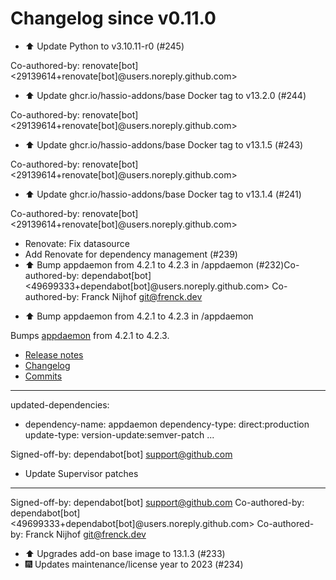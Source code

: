 # Changelog since v0.11.0
- ⬆️ Update Python to v3.10.11-r0 (#245)

Co-authored-by: renovate[bot] <29139614+renovate[bot]@users.noreply.github.com> 
- ⬆️ Update ghcr.io/hassio-addons/base Docker tag to v13.2.0 (#244)

Co-authored-by: renovate[bot] <29139614+renovate[bot]@users.noreply.github.com> 
- ⬆️ Update ghcr.io/hassio-addons/base Docker tag to v13.1.5 (#243)

Co-authored-by: renovate[bot] <29139614+renovate[bot]@users.noreply.github.com> 
- ⬆️ Update ghcr.io/hassio-addons/base Docker tag to v13.1.4 (#241)

Co-authored-by: renovate[bot] <29139614+renovate[bot]@users.noreply.github.com> 
- Renovate: Fix datasource 
- Add Renovate for dependency management (#239) 
- ⬆️ Bump appdaemon from 4.2.1 to 4.2.3 in /appdaemon (#232)Co-authored-by: dependabot[bot] <49699333+dependabot[bot]@users.noreply.github.com> Co-authored-by: Franck Nijhof <git@frenck.dev>

* ⬆️ Bump appdaemon from 4.2.1 to 4.2.3 in /appdaemon

Bumps [appdaemon](https://github.com/home-assistant/appdaemon) from 4.2.1 to 4.2.3.
- [Release notes](https://github.com/home-assistant/appdaemon/releases)
- [Changelog](https://github.com/AppDaemon/appdaemon/blob/dev/docs/HISTORY.rst)
- [Commits](https://github.com/home-assistant/appdaemon/compare/4.2.1...4.2.3)

---
updated-dependencies:
- dependency-name: appdaemon
  dependency-type: direct:production
  update-type: version-update:semver-patch
...

Signed-off-by: dependabot[bot] <support@github.com>

* Update Supervisor patches

---------

Signed-off-by: dependabot[bot] <support@github.com>
Co-authored-by: dependabot[bot] <49699333+dependabot[bot]@users.noreply.github.com>
Co-authored-by: Franck Nijhof <git@frenck.dev> 
- ⬆️ Upgrades add-on base image to 13.1.3 (#233) 
- 🎆 Updates maintenance/license year to 2023 (#234) 
